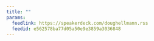 ```yaml
---
title: ""
params:
  feedlink: https://speakerdeck.com/doughellmann.rss
  feedid: e562578ba77d05a50e9e3859a3036848
---
```

